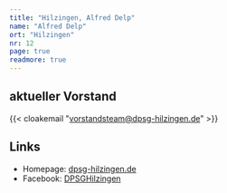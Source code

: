 ```yaml
---
title: "Hilzingen, Alfred Delp"
name: "Alfred Delp"
ort: "Hilzingen"
nr: 12
page: true
readmore: true
---
```


## aktueller Vorstand

{{< cloakemail "vorstandsteam@dpsg-hilzingen.de" >}}

## Links

* Homepage: [dpsg-hilzingen.de](https://www.dpsg-hilzingen.de/)
* Facebook: [DPSGHilzingen](https://www.facebook.com/DPSGHilzingen/)
